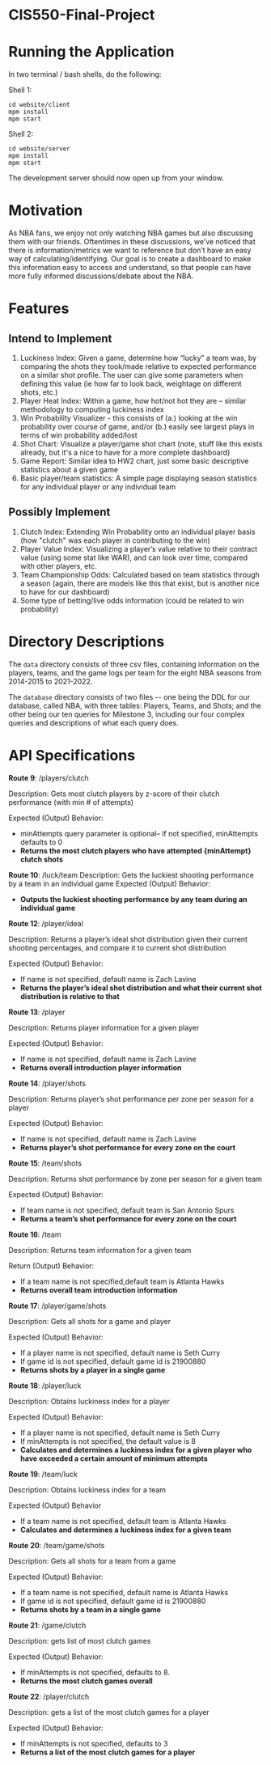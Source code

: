 # CIS550-Final-Project

# Running the Application

In two terminal / bash shells, do the following:

Shell 1:
```
cd website/client
mpm install
mpm start
```

Shell 2:
```
cd website/server
mpm install
mpm start
```

The development server should now open up from your window. 

# Motivation
As NBA fans, we enjoy not only watching NBA games but also discussing them with our friends. Oftentimes in
these discussions, we’ve noticed that there is information/metrics we want to reference but don’t have an easy
way of calculating/identifying. Our goal is to create a dashboard to make this information easy to access and
understand, so that people can have more fully informed discussions/debate about the NBA.

# Features

## Intend to Implement
1. Luckiness Index: 
  Given a game, determine how “lucky” a team was, by comparing the shots they took/made
relative to expected performance on a similar shot profile. The user can give some parameters when defining this value (ie how far to look back,
weightage on different shots, etc.)
2. Player Heat Index: Within a game, how hot/not hot they are – similar methodology to computing luckiness index
3. Win Probability Visualizer - this consists of (a.) looking at the win probability over course of game, and/or (b.) easily see largest plays in terms of win probability added/lost
4. Shot Chart: Visualize a player/game shot chart (note, stuff like this exists already, but it's a nice to have for a more complete dashboard)
5. Game Report: Similar idea to HW2 chart, just some basic descriptive statistics about a given game
6. Basic player/team statistics: A simple page displaying season statistics for any individual player or any individual team

## Possibly Implement

1. Clutch Index: Extending Win Probability onto an individual player basis (how "clutch" was each player in contributing to the win)
2. Player Value Index: Visualizing a player’s value relative to their contract value (using some stat like WAR), and can look over time, compared with other players, etc.
3. Team Championship Odds: Calculated based on team statistics through a season (again, there are models like this that exist, but is another nice to have for our dashboard)
4. Some type of betting/live odds information (could be related to win probability)

# Directory Descriptions

The `data` directory consists of three csv files, containing information on the players, teams, and the game logs per team for the eight NBA seasons from 2014-2015 to 2021-2022. 

The `database` directory consists of two files -- one being the DDL for our database, called NBA, with three tables: Players, Teams, and Shots; and the other being our ten queries for Milestone 3, including our four complex queries and descriptions of what each query does. 

# API Specifications
**Route 9**: /players/clutch

Description: Gets most clutch players by z-score of their clutch performance (with min # of attempts)

Expected (Output) Behavior: 
* minAttempts query parameter is optional– if not specified, minAttempts defaults to 0
* **Returns the most clutch players who have attempted {minAttempt} clutch shots**

**Route 10**: /luck/team
Description: Gets the luckiest shooting performance by a team in an individual game
Expected (Output) Behavior: 
* **Outputs the luckiest shooting performance by any team during an individual game**

**Route 12**: /player/ideal

Description: Returns a player’s ideal shot distribution given their current shooting percentages, and compare it to current shot distribution

Expected (Output) Behavior: 
* If name is not specified, default name is Zach Lavine
* **Returns the player’s ideal shot distribution and what their current shot distribution is relative to that**

**Route 13**: /player

Description: Returns player information for a given player

Expected (Output) Behavior:
* If name is not specified, default name is Zach Lavine
* **Returns overall introduction player information**

**Route 14**: /player/shots

Description: Returns player’s shot performance per zone per season for a player

Expected (Output) Behavior:
* If name is not specified, default name is Zach Lavine
* **Returns player’s shot performance for every zone on the court**


**Route 15**: /team/shots

Description: Returns shot performance by zone per season for a given team

Expected (Output) Behavior:
* If team name is not specified, default team is San Antonio Spurs
* **Returns a team’s shot performance for every zone on the court**

**Route 16**: /team

Description: Returns team information for a given team

Return (Output) Behavior:
* If a team name is not specified,default team is Atlanta Hawks
* **Returns overall team introduction information**

**Route 17**: /player/game/shots

Description: Gets all shots for a game and player

Expected (Output) Behavior:
* If a player name is not specified, default name is Seth Curry
* If game id is not specified, default game id is 21900880
* **Returns shots by a player in a single game**

**Route 18**: /player/luck

Description: Obtains luckiness index for a player

Expected (Output) Behavior:
* If a player name is not specified, default name is Seth Curry
* If minAttempts is not specified, the default value is 8
* **Calculates and determines a luckiness index for a given player who have exceeded a certain amount of minimum attempts**

**Route 19**: /team/luck

Description: Obtains luckiness index for a team

Expected (Output) Behavior
* If a team name is not specified, default team is Atlanta Hawks
* **Calculates and determines a luckiness index for a given team**


**Route 20**: /team/game/shots

Description: Gets all shots for a team from a game

Expected (Output) Behavior:
* If a team name is not specified, default name is Atlanta Hawks
* If game id is not specified, default game id is 21900880
* **Returns shots by a team in a single game**


**Route 21**: /game/clutch

Description: gets list of most clutch games

Expected (Output) Behavior:
* If minAttempts is not specified, defaults to 8.
* **Returns the most clutch games overall**

**Route 22**: /player/clutch

Description: gets a list of the most clutch games for a player

Expected (Output) Behavior:
* If minAttempts is not specified, defaults to 3
* **Returns a list of the most clutch games for a player**


